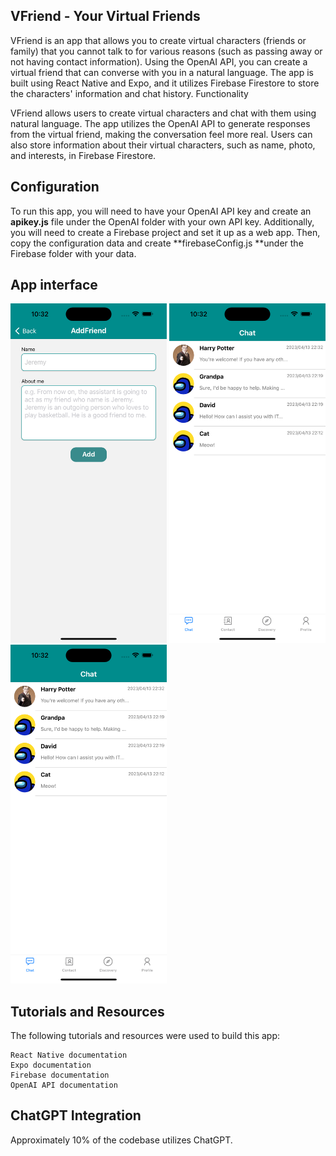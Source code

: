 ## VFriend - Your Virtual Friends

VFriend is an app that allows you to create virtual characters (friends or family) that you cannot talk to for various reasons (such as passing away or not having contact information). Using the OpenAI API, you can create a virtual friend that can converse with you in a natural language. The app is built using React Native and Expo, and it utilizes Firebase Firestore to store the characters' information and chat history.
Functionality

VFriend allows users to create virtual characters and chat with them using natural language. The app utilizes the OpenAI API to generate responses from the virtual friend, making the conversation feel more real. Users can also store information about their virtual characters, such as name, photo, and interests, in Firebase Firestore.

## Configuration
To run this app, you will need to have your OpenAI API key and create an **apikey.js** file under the OpenAI folder with your own API key. Additionally, you will need to create a Firebase project and set it up as a web app. Then, copy the configuration data and create **firebaseConfig.js **under the Firebase folder with your data.

## App interface 

<img src="https://github.com/zhipengwu90/VFriend/blob/main/MDimg/AddFriend.png" width="250">
<img src="https://github.com/zhipengwu90/VFriend/blob/main/MDimg/Chat.png" width="250">
<img src="https://github.com/zhipengwu90/VFriend/blob/main/MDimg/Chat.png" width="250">

## Tutorials and Resources

The following tutorials and resources were used to build this app:

    React Native documentation
    Expo documentation
    Firebase documentation
    OpenAI API documentation

## ChatGPT Integration

Approximately 10% of the codebase utilizes ChatGPT. 